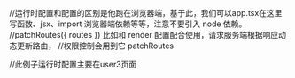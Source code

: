 //运行时配置和配置的区别是他跑在浏览器端，基于此，我们可以app.tsx在这里写函数、jsx、import 浏览器端依赖等等，注意不要引入 node 依赖。
//patchRoutes({ routes }) 比如和 render 配置配合使用，请求服务端根据响应动态更新路由，
//权限控制会用到它 patchRoutes

//此例子运行时配置主要在user3页面